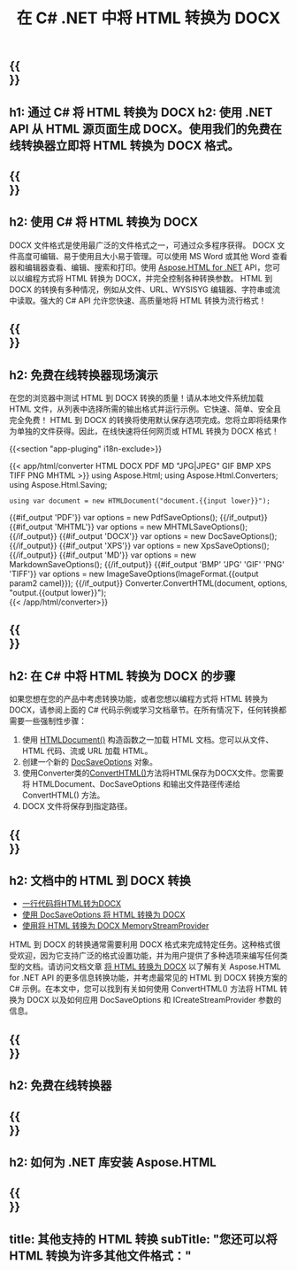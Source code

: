 ﻿---
translation: true
template: /templates/_template-conversion-child.md
title: 在 C# .NET 中将 HTML 转换为 DOCX
description: 在 C# 中将 HTML 转换为 DOCX。在 ASP.NET 或任何 .NET 应用程序中轻松使用转换器 API。免费试用在线 HTML 到 DOCX 转换器！
url: /net/conversion/html-to-docx/
family: html
platformtag: net
feature: conversion
informat: HTML
outformat: DOCX
otherformats: PDF XPS GIF JPEG PNG TIFF BMP XHTML MHTML MD
---

{{<section banner>}}
---
h1: 通过 C# 将 HTML 转换为 DOCX
h2: 使用 .NET API 从 HTML 源页面生成 DOCX。使用我们的免费在线转换器立即将 HTML 转换为 DOCX 格式。
---

{{<section overview>}}
---
h2: 使用 C# 将 HTML 转换为 DOCX
---

DOCX 文件格式是使用最广泛的文件格式之一，可通过众多程序获得。 DOCX 文件高度可编辑、易于使用且大小易于管理。可以使用 MS Word 或其他 Word 查看器和编辑器查看、编辑、搜索和打印。使用 [Aspose.HTML for .NET](https://products.aspose.com/html/net/) API，您可以以编程方式将 HTML 转换为 DOCX，并完全控制各种转换参数。 HTML 到 DOCX 的转换有多种情况，例如从文件、URL、WYSISYG 编辑器、字符串或流中读取。强大的 C# API 允许您快速、高质量地将 HTML 转换为流行格式！

{{<section demos>}}
---
h2: 免费在线转换器现场演示
---

在您的浏览器中测试 HTML 到 DOCX 转换的质量！请从本地文件系统加载 HTML 文件，从列表中选择所需的输出格式并运行示例。它快速、简单、安全且完全免费！ HTML 到 DOCX 的转换将使用默认保存选项完成。您将立即将结果作为单独的文件获得。因此，在线快速将任何网页或 HTML 转换为 DOCX 格式！

{{<section "app-pluging" i18n-exclude>}}

{{< app/html/converter HTML DOCX PDF MD "JPG|JPEG" GIF BMP XPS TIFF PNG MHTML >}}
using Aspose.Html;
using Aspose.Html.Converters;
using Aspose.Html.Saving;

    using var document = new HTMLDocument("document.{{input lower}}");
{{#if_output 'PDF'}}
    var options = new PdfSaveOptions();
{{/if_output}}
{{#if_output 'MHTML'}}
    var options = new MHTMLSaveOptions();
{{/if_output}}
{{#if_output 'DOCX'}}
    var options = new DocSaveOptions();
{{/if_output}}
{{#if_output 'XPS'}}
    var options = new XpsSaveOptions();
{{/if_output}}
{{#if_output 'MD'}}
    var options = new MarkdownSaveOptions();
{{/if_output}}
{{#if_output 'BMP' 'JPG' 'GIF' 'PNG' 'TIFF'}}
    var options = new ImageSaveOptions(ImageFormat.{{output param2 camel}});
{{/if_output}}
    Converter.ConvertHTML(document, options, "output.{{output lower}}");   
{{< /app/html/converter>}} 


{{<section steps>}}
---
h2: 在 C# 中将 HTML 转换为 DOCX 的步骤
---

如果您想在您的产品中考虑转换功能，或者您想以编程方式将 HTML 转换为 DOCX，请参阅上面的 C# 代码示例或学习文档章节。在所有情况下，任何转换都需要一些强制性步骤：

1. 使用 [HTMLDocument()](https://reference.aspose.com/html/net/aspose.html/htmldocument) 构造函数之一加载 HTML 文档。您可以从文件、HTML 代码、流或 URL 加载 HTML。
1. 创建一个新的 [DocSaveOptions](https://reference.aspose.com/html/net/aspose.html.saving/docsaveoptions) 对象。
1. 使用Converter类的[ConvertHTML()](https://reference.aspose.com/html/net/aspose.html.converters/converter/converthtml/)方法将HTML保存为DOCX文件。您需要将 HTMLDocument、DocSaveOptions 和输出文件路径传递给 ConvertHTML() 方法。
1. DOCX 文件将保存到指定路径。




{{<section documentation>}}
---
h2: 文档中的 HTML 到 DOCX 转换
---

  - <a href="https://docs.aspose.com/html/net/converting-between-formats/html-to-docx/#html-to-docx-by-a-single-line-of-code " target="_blank">一行代码将HTML转为DOCX</a>
  - <a href="https://docs.aspose.com/html/net/converting-between-formats/html-to-docx/#convert-html-to-docx-in-c-using-docsaveoptions" target="_blank">使用 DocSaveOptions 将 HTML 转换为 DOCX</a>
  - <a href="https://docs.aspose.com/html/net/converting-between-formats/html-to-docx/#output-stream-providers" target="_blank">使用将 HTML 转换为 DOCX MemoryStreamProvider</a>

HTML 到 DOCX 的转换通常需要利用 DOCX 格式来完成特定任务。这种格式很受欢迎，因为它支持广泛的格式设置功能，并为用户提供了多种选项来编写任何类型的文档。请访问文档文章 [将 HTML 转换为 DOCX](https://docs.aspose.com/html/net/converting-between-formats/html-to-docx/) 以了解有关 Aspose.HTML for .NET API 的更多信息转换功能，并考虑最常见的 HTML 到 DOCX 转换方案的 C# 示例。在本文中，您可以找到有关如何使用 ConvertHTML() 方法将 HTML 转换为 DOCX 以及如何应用 DocSaveOptions 和 ICreateStreamProvider 参数的信息。

{{<section online-converters>}}
---
h2: 免费在线转换器
---

{{<section get-started>}}
---
h2: 如何为 .NET 库安装 Aspose.HTML
---

{{<section other-conversions>}}
---
title: 其他支持的 HTML 转换
subTitle: "您还可以将 HTML 转换为许多其他文件格式："
---